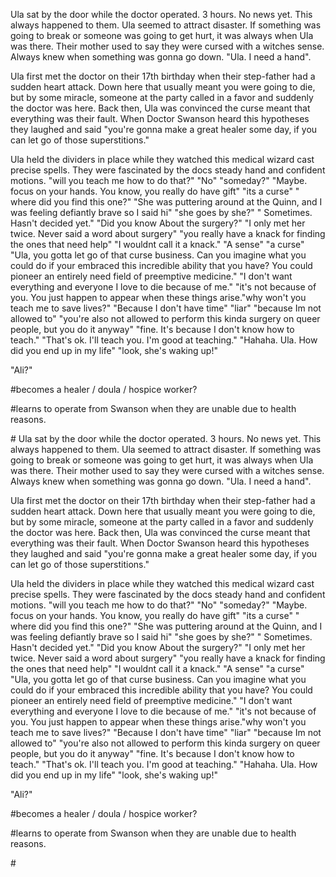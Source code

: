 Ula sat by the door while the doctor operated. 3 hours. No news yet.
This always happened to them. Ula seemed to attract disaster. If
something was going to break or someone was going to get hurt, it was
always when Ula was there. Their mother used to say they were cursed
with a witches sense. Always knew when something was gonna go down.
"Ula. I need a hand".

Ula first met the doctor on their 17th birthday when their step-father
had a sudden heart attack. Down here that usually meant you were going
to die, but by some miracle, someone at the party called in a favor and
suddenly the doctor was here. Back then, Ula was convinced the curse
meant that everything was their fault. When Doctor Swanson heard this
hypotheses they laughed and said "you're gonna make a great healer some
day, if you can let go of those superstitions."

Ula held the dividers in place while they watched this medical wizard
cast precise spells. They were fascinated by the docs steady hand and
confident motions. "will you teach me how to do that?" "No" "someday?"
"Maybe. focus on your hands. You know, you really do have gift" "its a
curse" " where did you find this one?" "She was puttering around at the
Quinn, and I was feeling defiantly brave so I said hi" "she goes by
she?" " Sometimes. Hasn\'t decided yet." "Did you know About the
surgery?" "I only met her twice. Never said a word about surgery" "you
really have a knack for finding the ones that need help" "I wouldnt call
it a knack." "A sense" "a curse" "Ula, you gotta let go of that curse
business. Can you imagine what you could do if your embraced this
incredible ability that you have? You could pioneer an entirely need
field of preemptive medicine." "I don\'t want everything and everyone I
love to die because of me." "it\'s not because of you. You just happen
to appear when these things arise."why won\'t you teach me to save
lives?" "Because I don\'t have time" "liar" "because Im not allowed to"
"you\'re also not allowed to perform this kinda surgery on queer people,
but you do it anyway" "fine. It\'s because I don\'t know how to teach."
"That\'s ok. I\'ll teach you. I\'m good at teaching." "Hahaha. Ula. How
did you end up in my life" "look, she\'s waking up!"

"Ali?"

#becomes a healer / doula / hospice worker?

#learns to operate from Swanson when they are unable due to health
reasons.

\#
Ula sat by the door while the doctor operated. 3 hours. No news yet.
This always happened to them. Ula seemed to attract disaster. If
something was going to break or someone was going to get hurt, it was
always when Ula was there. Their mother used to say they were cursed
with a witches sense. Always knew when something was gonna go down.
"Ula. I need a hand".

Ula first met the doctor on their 17th birthday when their step-father
had a sudden heart attack. Down here that usually meant you were going
to die, but by some miracle, someone at the party called in a favor and
suddenly the doctor was here. Back then, Ula was convinced the curse
meant that everything was their fault. When Doctor Swanson heard this
hypotheses they laughed and said "you're gonna make a great healer some
day, if you can let go of those superstitions."

Ula held the dividers in place while they watched this medical wizard
cast precise spells. They were fascinated by the docs steady hand and
confident motions. "will you teach me how to do that?" "No" "someday?"
"Maybe. focus on your hands. You know, you really do have gift" "its a
curse" " where did you find this one?" "She was puttering around at the
Quinn, and I was feeling defiantly brave so I said hi" "she goes by
she?" " Sometimes. Hasn\'t decided yet." "Did you know About the
surgery?" "I only met her twice. Never said a word about surgery" "you
really have a knack for finding the ones that need help" "I wouldnt call
it a knack." "A sense" "a curse" "Ula, you gotta let go of that curse
business. Can you imagine what you could do if your embraced this
incredible ability that you have? You could pioneer an entirely need
field of preemptive medicine." "I don\'t want everything and everyone I
love to die because of me." "it\'s not because of you. You just happen
to appear when these things arise."why won\'t you teach me to save
lives?" "Because I don\'t have time" "liar" "because Im not allowed to"
"you\'re also not allowed to perform this kinda surgery on queer people,
but you do it anyway" "fine. It\'s because I don\'t know how to teach."
"That\'s ok. I\'ll teach you. I\'m good at teaching." "Hahaha. Ula. How
did you end up in my life" "look, she\'s waking up!"

"Ali?"

#becomes a healer / doula / hospice worker?

#learns to operate from Swanson when they are unable due to health
reasons.

\#
